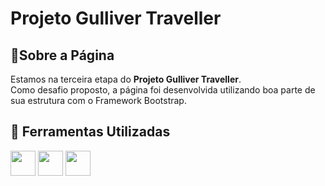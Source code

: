 
# Projeto Gulliver Traveller

## 📕Sobre a Página


Estamos na terceira etapa do **Projeto Gulliver Traveller**. 
<br>Como desafio proposto, a página foi desenvolvida utilizando boa parte de sua estrutura com o Framework Bootstrap.


## 🔨 Ferramentas Utilizadas 

<div>
    <img src="https://cdn.jsdelivr.net/gh/devicons/devicon/icons/bootstrap/bootstrap-original.svg" width="40" height="40"/>
    <img src="https://cdn.jsdelivr.net/gh/devicons/devicon/icons/html5/html5-original.svg" width="40" height="40"/> 
    <img src="https://cdn.jsdelivr.net/gh/devicons/devicon/icons/css3/css3-original.svg" width="40" height="40"/> 
</div>      

